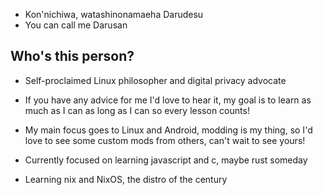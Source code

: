 - Kon'nichiwa, watashinonamaeha Darudesu
- You can call me Darusan
## Who's this person?
- Self-proclaimed Linux philosopher and digital privacy advocate
- If you have any advice for me I'd love to hear it, my goal is to learn as much as I can as long as I can so every lesson counts!

- My main focus goes to Linux and Android, modding is my thing, so I'd love to see some custom mods from others, can't wait to see yours!
- Currently focused on learning javascript and c, maybe rust someday
- Learning nix and NixOS, the distro of the century
